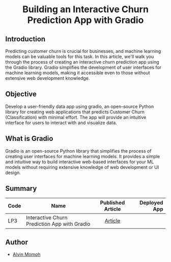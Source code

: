 # <center>Building an Interactive Churn Prediction App with Gradio</center>

## Introduction

Predicting customer churn is crucial for businesses, and machine learning models can be valuable tools for this task. In this article, we'll walk you through the process of creating an interactive churn prediction app using the Gradio library. Gradio simplifies the development of user interfaces for machine learning models, making it accessible even to those without extensive web development knowledge.

## Objective

Develop a user-friendly data app using gradio, an open-source Python library for creating web applications that predicts Customer Churn (Classification) with minimal effort. The app will provide an intuitive interface for users to interact with and visualize data.

## What is Gradio

Gradio is an open-source Python library that simplifies the process of creating user interfaces for machine learning models. It provides a simple and intuitive way to build interactive web-based interfaces for your ML models without requiring extensive knowledge of web development or UI design.

## Summary

| Code | Name                                         |                                           Published Article                                           | Deployed App |
| ---- | -------------------------------------------- | :---------------------------------------------------------------------------------------------------: | -----------: |
| LP3  | Interactive Churn Prediction App with Gradio | [Article](https://medium.com/@chipmnkal/an-interactive-churn-prediction-app-with-gradio-5d11d3113ab7) |              |

## Author

- [Alvin Momoh](https://github.com/DaitaMonk)
